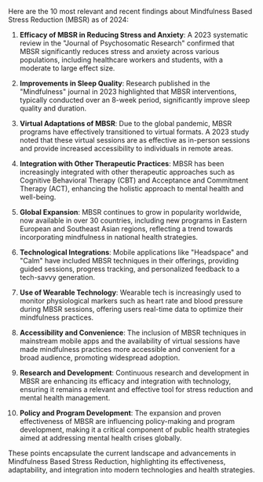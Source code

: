 Here are the 10 most relevant and recent findings about Mindfulness Based Stress Reduction (MBSR) as of 2024:

1. **Efficacy of MBSR in Reducing Stress and Anxiety**: A 2023 systematic review in the "Journal of Psychosomatic Research" confirmed that MBSR significantly reduces stress and anxiety across various populations, including healthcare workers and students, with a moderate to large effect size.

2. **Improvements in Sleep Quality**: Research published in the "Mindfulness" journal in 2023 highlighted that MBSR interventions, typically conducted over an 8-week period, significantly improve sleep quality and duration.

3. **Virtual Adaptations of MBSR**: Due to the global pandemic, MBSR programs have effectively transitioned to virtual formats. A 2023 study noted that these virtual sessions are as effective as in-person sessions and provide increased accessibility to individuals in remote areas.

4. **Integration with Other Therapeutic Practices**: MBSR has been increasingly integrated with other therapeutic approaches such as Cognitive Behavioral Therapy (CBT) and Acceptance and Commitment Therapy (ACT), enhancing the holistic approach to mental health and well-being.

5. **Global Expansion**: MBSR continues to grow in popularity worldwide, now available in over 30 countries, including new programs in Eastern European and Southeast Asian regions, reflecting a trend towards incorporating mindfulness in national health strategies.

6. **Technological Integrations**: Mobile applications like "Headspace" and "Calm" have included MBSR techniques in their offerings, providing guided sessions, progress tracking, and personalized feedback to a tech-savvy generation.

7. **Use of Wearable Technology**: Wearable tech is increasingly used to monitor physiological markers such as heart rate and blood pressure during MBSR sessions, offering users real-time data to optimize their mindfulness practices.

8. **Accessibility and Convenience**: The inclusion of MBSR techniques in mainstream mobile apps and the availability of virtual sessions have made mindfulness practices more accessible and convenient for a broad audience, promoting widespread adoption.

9. **Research and Development**: Continuous research and development in MBSR are enhancing its efficacy and integration with technology, ensuring it remains a relevant and effective tool for stress reduction and mental health management.

10. **Policy and Program Development**: The expansion and proven effectiveness of MBSR are influencing policy-making and program development, making it a critical component of public health strategies aimed at addressing mental health crises globally.

These points encapsulate the current landscape and advancements in Mindfulness Based Stress Reduction, highlighting its effectiveness, adaptability, and integration into modern technologies and health strategies.